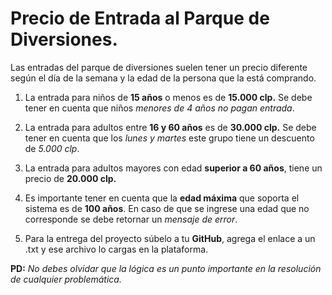 # Precio de Entrada al Parque de Diversiones.

Las entradas del parque de diversiones suelen tener un precio diferente según el día de la semana y la edad de la persona que la está comprando.

1. La entrada para niños de __15 años__ o menos es de __15.000 clp.__ Se debe tener en cuenta que niños _menores de 4 años no pagan entrada_.

2. La entrada para adultos entre __16 y 60 años__ es de __30.000 clp.__ Se debe tener en cuenta que los _lunes y martes_ este grupo tiene un descuento de _5.000 clp_.

3. La entrada para adultos mayores con edad __superior a 60 años__, tiene un precio de __20.000 clp.__

4. Es importante tener en cuenta que la __edad máxima__ que soporta el sistema es de __100 años__. En caso de que se ingrese una edad que no corresponde se debe retornar un _mensaje de error_.

5. Para la entrega del proyecto súbelo a tu __GitHub__, agrega el enlace a un .txt y ese archivo lo cargas en la plataforma.

__PD:__ _No debes olvidar que la lógica es un punto importante en la resolución de cualquier problemática._
